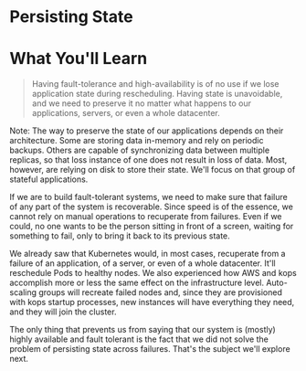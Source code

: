 <!-- .slide: class="center" -->
# Persisting State


<!-- .slide: class="light" -->
<div class="eyebrow"></div>

# What You'll Learn

> Having fault-tolerance and high-availability is of no use if we lose application state during rescheduling. Having state is unavoidable, and we need to preserve it no matter what happens to our applications, servers, or even a whole datacenter.

Note:
The way to preserve the state of our applications depends on their architecture. Some are storing data in-memory and rely on periodic backups. Others are capable of synchronizing data between multiple replicas, so that loss instance of one does not result in loss of data. Most, however, are relying on disk to store their state. We'll focus on that group of stateful applications.

If we are to build fault-tolerant systems, we need to make sure that failure of any part of the system is recoverable. Since speed is of the essence, we cannot rely on manual operations to recuperate from failures. Even if we could, no one wants to be the person sitting in front of a screen, waiting for something to fail, only to bring it back to its previous state.

We already saw that Kubernetes would, in most cases, recuperate from a failure of an application, of a server, or even of a whole datacenter. It'll reschedule Pods to healthy nodes. We also experienced how AWS and kops accomplish more or less the same effect on the infrastructure level. Auto-scaling groups will recreate failed nodes and, since they are provisioned with kops startup processes, new instances will have everything they need, and they will join the cluster.

The only thing that prevents us from saying that our system is (mostly) highly available and fault tolerant is the fact that we did not solve the problem of persisting state across failures. That's the subject we'll explore next.